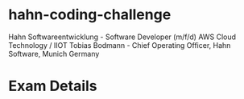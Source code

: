 # hahn-coding-challenge
Hahn Softwareentwicklung - Software Developer (m/f/d) AWS Cloud Technology / IIOT
Tobias Bodmann - Chief Operating Officer, Hahn Software, Munich Germany

Exam Details
=============
